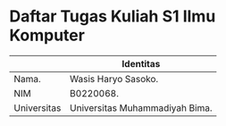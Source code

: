 # Daftar Tugas Kuliah S1 Ilmu Komputer


|               | Identitas                        |
|---------------|----------------------------------|
| Nama.         | Wasis Haryo Sasoko.              |
| NIM           | B0220068.                        |
| Universitas   | Universitas Muhammadiyah Bima.   |
